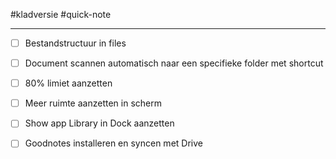#kladversie  #quick-note

---

- [ ] Bestandstructuur in files
- [ ] Document scannen automatisch naar een specifieke folder met shortcut
- [ ] 80% limiet aanzetten
- [ ] Meer ruimte aanzetten in scherm
- [ ] Show app Library in Dock aanzetten
- [ ] Goodnotes installeren en syncen met Drive

